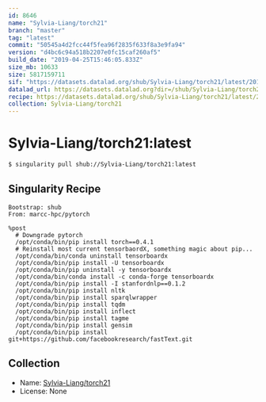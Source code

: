 ```yaml
---
id: 8646
name: "Sylvia-Liang/torch21"
branch: "master"
tag: "latest"
commit: "50545a4d2fcc44f5fea96f2835f633f8a3e9fa94"
version: "d4bc6c94a518b2207e0fc15caf260af5"
build_date: "2019-04-25T15:46:05.833Z"
size_mb: 10633
size: 5817159711
sif: "https://datasets.datalad.org/shub/Sylvia-Liang/torch21/latest/2019-04-25-50545a4d-d4bc6c94/d4bc6c94a518b2207e0fc15caf260af5.simg"
datalad_url: https://datasets.datalad.org?dir=/shub/Sylvia-Liang/torch21/latest/2019-04-25-50545a4d-d4bc6c94/
recipe: https://datasets.datalad.org/shub/Sylvia-Liang/torch21/latest/2019-04-25-50545a4d-d4bc6c94/Singularity
collection: Sylvia-Liang/torch21
---
```


# Sylvia-Liang/torch21:latest

```bash
$ singularity pull shub://Sylvia-Liang/torch21:latest
```

## Singularity Recipe

```singularity
Bootstrap: shub
From: marcc-hpc/pytorch

%post
  # Downgrade pytorch
  /opt/conda/bin/pip install torch==0.4.1
  # Reinstall most current tensorbaordX, something magic about pip...
  /opt/conda/bin/conda uninstall tensorboardx
  /opt/conda/bin/pip install -U tensorboardx
  /opt/conda/bin/pip uninstall -y tensorboardx
  /opt/conda/bin/conda install -c conda-forge tensorboardx
  /opt/conda/bin/pip install -I stanfordnlp==0.1.2
  /opt/conda/bin/pip install nltk
  /opt/conda/bin/pip install sparqlwrapper
  /opt/conda/bin/pip install tqdm
  /opt/conda/bin/pip install inflect
  /opt/conda/bin/pip install tagme
  /opt/conda/bin/pip install gensim
  /opt/conda/bin/pip install git+https://github.com/facebookresearch/fastText.git
```

## Collection

 - Name: [Sylvia-Liang/torch21](https://github.com/Sylvia-Liang/torch21)
 - License: None

